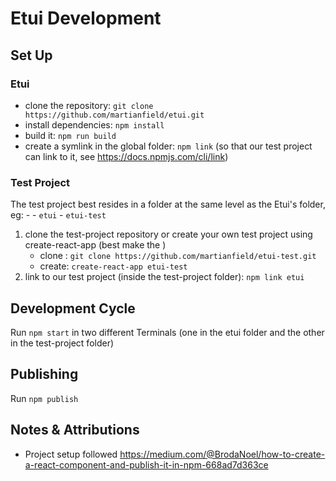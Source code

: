 # Etui Development

## Set Up

### Etui

- clone the repository: `git clone https://github.com/martianfield/etui.git`
- install dependencies: `npm install`
- build it: `npm run build`
- create a symlink in the global folder: `npm link` (so that our test project can link to it, see https://docs.npmjs.com/cli/link)


### Test Project

The test project best resides in a folder at the same level as the Etui's folder, eg:
    - <parent folder>
        - `etui`
        - `etui-test`

1. clone the test-project repository or create your own test project using create-react-app (best make the )
    - clone : `git clone https://github.com/martianfield/etui-test.git`
    - create: `create-react-app etui-test`
2. link to our test project (inside the test-project folder): `npm link etui`


## Development Cycle

Run `npm start` in two different Terminals (one in the etui folder and the other in the test-project folder)


## Publishing

Run `npm publish`

## Notes & Attributions

- Project setup followed https://medium.com/@BrodaNoel/how-to-create-a-react-component-and-publish-it-in-npm-668ad7d363ce
